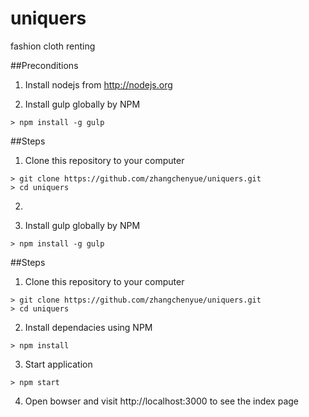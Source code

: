# uniquers
fashion cloth renting

##Preconditions
1. Install nodejs from http://nodejs.org

2. Install gulp globally by NPM
```
> npm install -g gulp
``` 


##Steps
1. Clone this repository to your computer
```
> git clone https://github.com/zhangchenyue/uniquers.git
> cd uniquers
```
2.

2. Install gulp globally by NPM
```
> npm install -g gulp
``` 

##Steps

1. Clone this repository to your computer
```
> git clone https://github.com/zhangchenyue/uniquers.git
> cd uniquers
``` 

2. Install dependacies using NPM
```
> npm install
```

3. Start application
```
> npm start
```

4. Open bowser and visit http://localhost:3000 to see the index page
